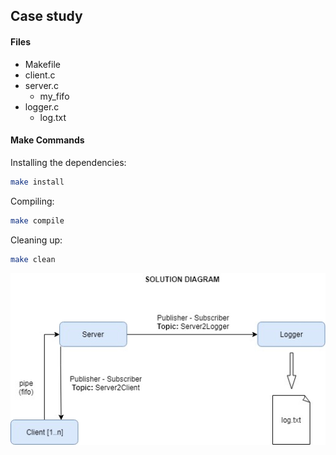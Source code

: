 ## Case study

#### Files

* Makefile
* client.c
* server.c
  * my_fifo
* logger.c
  * log.txt

#### Make Commands
Installing the dependencies:
```bash
make install
```
Compiling:
```bash
make compile
```

Cleaning up:
```bash
make clean
```


![Alt text](diagram.jpg?raw=true "Solution")
